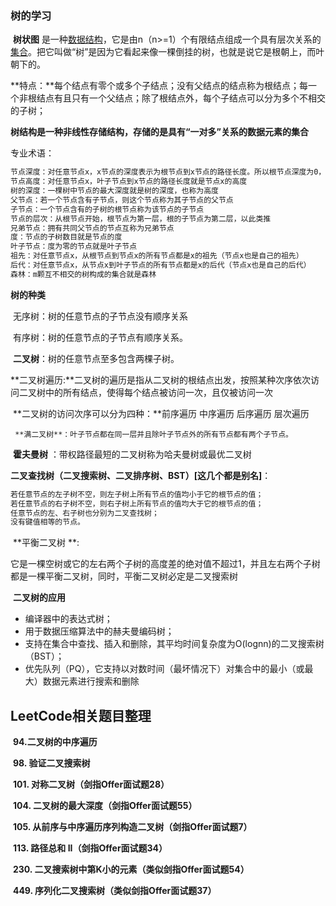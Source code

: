 ### 树的学习

​	**树状图** 是一种[数据结构](https://baike.baidu.com/item/数据结构/1450)，它是由n（n>=1）个有限结点组成一个具有层次关系的[集合](https://baike.baidu.com/item/集合)。把它叫做“树”是因为它看起来像一棵倒挂的树，也就是说它是根朝上，而叶朝下的。

   **特点：**每个结点有零个或多个子结点；没有父结点的结点称为根结点；每一个非根结点有且只有一个父结点；除了根结点外，每个子结点可以分为多个不相交的子树；

**树结构是一种非线性存储结构，存储的是具有“一对多”关系的数据元素的集合**

专业术语：

```xml
节点深度：对任意节点x，x节点的深度表示为根节点到x节点的路径长度。所以根节点深度为0，第二层节点深度为1，以此类推
节点高度：对任意节点x，叶子节点到x节点的路径长度就是节点x的高度
树的深度：一棵树中节点的最大深度就是树的深度，也称为高度
父节点：若一个节点含有子节点，则这个节点称为其子节点的父节点
子节点：一个节点含有的子树的根节点称为该节点的子节点
节点的层次：从根节点开始，根节点为第一层，根的子节点为第二层，以此类推
兄弟节点：拥有共同父节点的节点互称为兄弟节点
度：节点的子树数目就是节点的度
叶子节点：度为零的节点就是叶子节点
祖先：对任意节点x，从根节点到节点x的所有节点都是x的祖先（节点x也是自己的祖先）
后代：对任意节点x，从节点x到叶子节点的所有节点都是x的后代（节点x也是自己的后代）
森林：m颗互不相交的树构成的集合就是森林
```

 **树的种类**

​	无序树：树的任意节点的子节点没有顺序关系

​	有序树：树的任意节点的子节点有顺序关系。

​     **二叉树**：树的任意节点至多包含两棵子树。

​			**二叉树遍历:**二叉树的遍历是指从二叉树的根结点出发，按照某种次序依次访问二叉树中的所有结点，使得每个结点被访问一次，且仅被访问一次

​			**二叉树的访问次序可以分为四种：**前序遍历 中序遍历 后序遍历 层次遍历

  	 **满二叉树**：叶子节点都在同一层并且除叶子节点外的所有节点都有两个子节点。

​		**霍夫曼树** ：带权路径最短的二叉树称为哈夫曼树或最优二叉树

​		**二叉查找树（二叉搜索树、二叉排序树、BST）[这几个都是别名]**：

```xml
若任意节点的左子树不空，则左子树上所有节点的值均小于它的根节点的值；
若任意节点的右子树不空，则右子树上所有节点的值均大于它的根节点的值；
任意节点的左、右子树也分别为二叉查找树；
没有键值相等的节点。
```

​     **平衡二叉树 **: 

​			它是一棵空树或它的左右两个子树的高度差的绝对值不超过1，并且左右两个子树都是一棵平衡二叉树，同时，平衡二叉树必定是二叉搜索树

​	**二叉树的应用**

- 编译器中的表达式树；
- 用于数据压缩算法中的赫夫曼编码树；
- 支持在集合中查找、插入和删除，其平均时间复杂度为O(lognn)的二叉搜索树（BST）；
- 优先队列（PQ），它支持以对数时间（最坏情况下）对集合中的最小（或最大）数据元素进行搜索和删除



## **LeetCode相关题目整理**

​		**94.二叉树的中序遍历**

​    	**98. 验证二叉搜索树**

​       **101. 对称二叉树（剑指Offer面试题28）**

​	   **104. 二叉树的最大深度（剑指Offer面试题55）**

​       **105. 从前序与中序遍历序列构造二叉树（剑指Offer面试题7）**

​       **113. 路径总和 II（剑指Offer面试题34）**

​      **230. 二叉搜索树中第K小的元素（类似剑指Offer面试题54）**

​	 **449. 序列化二叉搜索树（类似剑指Offer面试题37）**
